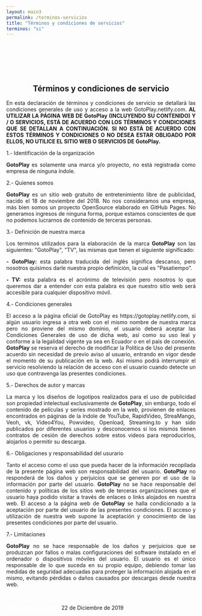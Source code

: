 ```yaml
---
layout: main3
permalink: /terminos-servicios
title: "Términos y condiciones de servicios"
terminos: "si"
---
```



<div class="container" style="padding-top:80px;">
    <div class="row">
                <div class="col-md-1 col-xs-12 col-lg-1">
                </div>
                <div class="col-md-10 col-xs-12 col-lg-10">
                        <div class="col-md-12 col-xs-12 col-lg-12" align="center">
                            <h2 class="top_parrafo "> Términos y condiciones de servicio </h2>
                        </div>
                        <div class="col-md-12 col-xs-12 col-lg-12" align="justify">
                            <p class="parrafo"> En esta declaración de términos y condiciones de servicio se detallará las condiciones generales de uso y acceso a la web GotoPlay.netlify.com.
                            <b> AL UTILIZAR LA PÁGINA WEB DE GotoPlay (INCLUYENDO SU CONTENIDO) Y / O SERVICIOS, ESTÁ DE ACUERDO CON LOS TÉRMINOS Y CONDICIONES QUE SE DETALLAN A CONTINUACIÓN. SI NO ESTÁ DE ACUERDO CON ESTOS TÉRMINOS Y CONDICIONES O NO DESEA ESTAR OBLIGADO POR ELLOS, NO UTILICE EL SITIO WEB O SERVICIOS DE GotoPlay. </b></p>            
                            <p class="parrafo2"> 1.- Identificación de la organización </p>
                            <p class="parrafo">  <b> GotoPlay </b> es solamente una marca y/o proyecto, no está registrada como empresa de ninguna índole.
                            </p>
                            <p class="parrafo2"> 2.- Quienes somos </p>
                            <p class="parrafo"> <b>GotoPlay</b> es un sitio web gratuito de entretenimiento libre de publicidad, nacido el 18 de noviembre del 2018. No nos consideramos una empresa, más bien somos un proyecto OpenSource elaborado en GitHub Pages. No generamos ingresos de ninguna forma, porque estamos conscientes de que no podemos lucrarnos de contenido de terceras personas.  </p>
                            <p class="parrafo2"> 3.- Definición de nuestra marca </p>
                            <p class="parrafo"> Los terminos utilizados para la elaboración de la marca <b>GotoPlay</b> son las siguientes: "GotoPlay", "TV", las mismas que tienen el siguiente significado:   </p>
                            <p class="parrafo"> <b>- GotoPlay:</b> esta palabra traducida del inglés significa descanso, pero nosotros quisimos darle nuestra propio definición, la cual es "Pasatiempo".     </p>
                             <p class="parrafo"> <b>- TV:</b> esta palabra es el acrónimo de televisión pero nosotros lo que queremos dar a entender con esta palabra es que nuestro sitio web será accesible para cualquier dispositivo móvil.     </p>
                             <p class="parrafo2"> 4.- Condiciones generales </p>
                            <p class="parrafo"> El acceso a la página oficial de GotoPlay es https://gotoplay.netlify.com, si algún usuario ingresa a otra web con el mismo nombre de nuestra marca pero no proviene del mismo dominio, el usuario deberá aceptar las Condiciones Generales de uso de dicha web, así como su uso leal y conforme a la legalidad vigente ya sea en Ecuador o en el país de conexión. <b>GotoPlay</b> se reserva el derecho de modificar la Política de Uso del presente acuerdo sin necesidad de previo aviso al usuario, entrando en vigor desde el momento de su publicación en la web. Así mismo podrá interrumpir el servicio resolviendo la relación de acceso con el usuario cuando detecte un uso que contravenga las presentes condiciones.   </p>
                            <p class="parrafo2"> 5.- Derechos de autor y marcas </p>
                            <p class="parrafo"> La marca y los diseños de logotipos realizados para el uso de publicidad son propiedad intelectual exclusivamente de <b>GotoPlay</b>, sin embargo, todo el contenido de películas y series mostrado en la web, provienen de enlaces encontrados en páginas de la índole de YouTube, RapidVideo, StreaMango, Veoh, vk, Video4You, Powvideo, Openload, Streaming.to y han sido publicados por diferentes usuarios y desconocemos si los mismos tienen contratos de cesión de derechos sobre estos videos para reproducirlos, alojarlos o permitir su descarga. </p>
                            <p class="parrafo2"> 6.- Obligaciones y responsabilidad del usurario </p>
                            <p class="parrafo"> Tanto el acceso como el uso que pueda hacer de la información recopilada de la presente página web son responsabilidad del usuario. <b>GotoPlay</b> no responderá de los daños y perjuicios que se generen por el uso de la información por parte del usuario. <b>GotoPlay</b> no se hace responsable del contenido y políticas de los sitios web de terceras organizaciones que el usuario haya podido visitar a través de enlaces o links alojados en nuestra web. El acceso a la página web de <b>GotoPlay</b> se halla condicionado a la aceptación por parte del usuario de las presentes condiciones. El acceso y utilización de nuestra web supone la aceptación y conocimiento de las presentes condiciones por parte del usuario.</p>
                            <p class="parrafo2"> 7.- Limitaciones </p>
                            <p class="parrafo"> <b>GotoPlay</b> no se hace responsable de los daños y perjuicios que se produzcan por fallos o malas configuraciones del software instalado en el ordenador o dispositivos móviles del usuario. El usuario es el único responsable de lo que suceda en su propio equipo, debiendo tomar las medidas de seguridad adecuadas para proteger la información alojada en el mismo, evitando pérdidas o daños causados por descargas desde nuestra web.</p>
                           <br>
                             <p class="parrafo"><span style="color: white; font-weight:bold;" >Última actualización: </span> 22 de Diciembre de 2019 </p>
                        </div>
                </div>
                <div class="col-md-1 col-xs-12 col-lg-1"> </div>
	</div>
</div>